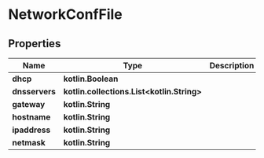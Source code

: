 
# NetworkConfFile

## Properties
| Name | Type | Description | Notes |
| ------------ | ------------- | ------------- | ------------- |
| **dhcp** | **kotlin.Boolean** |  |  |
| **dnsservers** | **kotlin.collections.List&lt;kotlin.String&gt;** |  |  |
| **gateway** | **kotlin.String** |  |  |
| **hostname** | **kotlin.String** |  |  |
| **ipaddress** | **kotlin.String** |  |  |
| **netmask** | **kotlin.String** |  |  |



